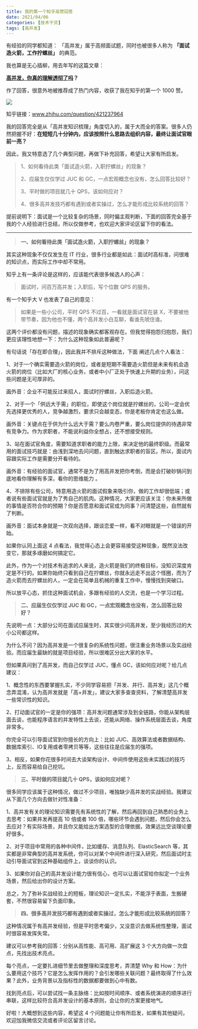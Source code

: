 ```yaml
---
title: 我的第一个知乎高赞回答
date: 2021/04/06
categories: [技术干货]
tags: [高并发]
---
```


有经验的同学都知道： 「高并发」属于高频面试题，同时也被很多人称为 **「面试造火箭，工作拧螺丝」** 的典范。

我也算是无心插柳，用去年写的这篇文章：

**[高并发，](http://mp.weixin.qq.com/s?__biz=MzU2MTM4NDAwMw==&mid=2247484105&idx=1&sn=de4c763482aa65383dab59b221800cb5&chksm=fc78dde5cb0f54f39e1f278249d236ff2400330be573405435dba458404a5f771715319d694c&scene=21#wechat_redirect)[你真的理解透彻了吗](http://mp.weixin.qq.com/s?__biz=MzU2MTM4NDAwMw==&mid=2247484105&idx=1&sn=de4c763482aa65383dab59b221800cb5&chksm=fc78dde5cb0f54f39e1f278249d236ff2400330be573405435dba458404a5f771715319d694c&scene=21#wechat_redirect)？[](http://mp.weixin.qq.com/s?__biz=MzU2MTM4NDAwMw==&mid=2247484105&idx=1&sn=de4c763482aa65383dab59b221800cb5&chksm=fc78dde5cb0f54f39e1f278249d236ff2400330be573405435dba458404a5f771715319d694c&scene=21#wechat_redirect)**

作了回答，很意外地被推荐成了热门内容，收获了我在知乎的第一个 1000 赞。

<!-- more -->

![](https://oscimg.oschina.net/oscnet/619dfef8-9021-437a-950f-c67a76465b20.png)

知乎链接：www.zhihu.com/question/421237964

我的回答完全是从「高并发知识梳理」角度切入的，属于大而全的答案。很多人仍然把握不好：**在短短几十分钟内，应该按照什么思路去组织内容，最终让面试官眼前一亮？**

因此，我又特意选了几个典型问题，再做下补充回答，希望让大家有所启发。  

> 1、如何看待此类「面试造火箭，入职拧螺丝」的现象？
> 
> 2、应届生仅仅学过 JUC 和 GC，一点宏观概念也没有，怎么回答比较好？
> 
> 3、平时做的项目就几十 QPS，该如何应对？
> 
> 4、很多高并发技巧都有遇到或者实操过，怎么才能形成比较系统的回答？

提前说明下：面试是一个比较复杂的场景，同时偏主观判断，下面的回答完全基于我的个人经验进行总结，所以仅做参考，也欢迎大家评论区留下你的看法。

---

> **一、如何看待此类「面试造火箭，入职拧螺丝」的现象？**

其实这种现象不仅仅发生在 IT 行业，很多行业都是如此：面试时高标准，问很难的知识点，而实际工作中却不常用。

知乎上有一条评论是这样的，应该能代表很多候选人的心声：

> 面试时，问百万高并发；入职后，写个位数 QPS 的服务。

有一个知乎大 V 也发表了自己的意见：

> 如果是一些小公司，平时 QPS 不过百，一看就是面试官在装 X，不要被他带节奏，因为他也不懂，两个高并发小白互聊，看谁先唬住谁。

这两个评价都没有问题，描述的现象确实都客观存在。但我觉得抱怨归抱怨，我们更应该理性地想一下：为什么这种现象如此普遍呢？

有句话说「存在即合理」，因此我并不排斥这种做法，下面 阐述几点个人看法：

1、对于一个确实需要造火箭的岗位，或者是短期不需要造火箭但是未来有机会造火箭的岗位（比如大厂的核心业务，或者中小厂正处于快速上升期的业务），问这些问题是无可厚非的。

画外音：企业不可能反过来招人，面试时拧螺丝，入职后造火箭。

2、对于一个「供远大于需」的职位，即使这个岗位就是拧螺丝的，公司一定会优先选择更优秀的人，竞争越激烈，要求只会越变态，你是老板你肯定也这么做。

画外音：关键点在于供为什么远大于需？要么内卷严重，要么岗位提供的待遇非常有竞争力。作为求职者，不能说利益你全想占，还不想接受规则。

3、站在面试官角度，需要知道求职者的能力上限，来决定他的最终职级。而最常用的面试技巧就是：由浅到深地去问问题，直到触达求职者的盲区。所以，面试内容跟实际工作是需要分开看待的。

画外音：有经验的面试官，通常不是为了用高并发把你考倒，而是会打破砂锅问到底地看你理解有多深，看你的思维能力 。

4、不排除有些公司，特意用造火箭的面试假象来吸引你，做的工作却很低端；或者说有些面试官就是为了秀自己的肌肉。这种情况，大家更应该关注：你未来所做的事情是否符合你的预期？你是否愿意和面试官成为同事？问清楚这些，自然就有了判断。

画外音：面试本身就是一次双向选择，跟谈恋爱一样，看不对眼就是一个错误的开始。

如果你认同上面这 4 点看法，我觉得心态上会更容易接受这种现象，既然没法改变它，那就多琢磨如何搞定它。

此外，作为一个对技术有追求的人来说，造火箭是我们的终极目标，没知识深度肯定是不行的。如果你始终只看到自己在拧螺丝，你就永远走不出这个怪圈，而为了造火箭而去拧螺丝的人，一定会在简单且机械的重复工作中，慢慢找到突破口。

所以放平心态，抓住这种面试机会，多跟有经验的人交流，也是一个学习过程。

> **二、**应届生仅仅学过 JUC 和 GC，一点宏观概念也没有，怎么回答比较好？****

先说明一点：大部分公司在面试应届生时，其实很少问高并发，至少我经历过的大小公司都这样。

为什么不问？因为高并发是一个很复杂的系统性问题，很注重业务场景以及实战经验。而应届生最缺的就是项目经验，所以很难区分出大家的水平。

但如果真问到了高并发，而自己仅学过 JUC，懂点 GC，该如何应对呢？给几点建议：

1、概念性的东西要掌握扎实，不少同学容易把「并发、并行、高并发」这几个概念弄混淆，认为高并发就是「高+并发」，建议大家多查查资料，了解清楚高并发一些常识性的知识。

2、打动面试官的一定是你的强项：高并发问题通常涉及到全链路，你能从架构层面去谈，也能程序语言的并发特性上去谈，还能从网络、操作系统层面去谈，角度非常多。

你完全可以引导面试官到你擅长的方向上：比如 JUC、高效算法或者数据结构、数据库索引、IO复用或者零拷贝等等，这些往往是应届生的强项。

3、相反，如果你花很多时间去大谈架构设计、中间件使用这些未实践过的技巧上，反而容易给自己挖坑。

> **三、**平时做的项目就几十 QPS，该如何应对呢？****

很多同学应该属于这种情况，做过不少项目，唯独缺少高并发的实战经验。我建议从下面几个方向去做针对性准备：

1、高并发有关的理论知识需要先有系统性的了解，然后再回到自己熟悉的业务上去思考：如果并发再提高 10 倍或者 100 倍，哪些环节会遇到问题，然后你会怎么去应对？有实际场景，并且你又能给出方案选型的合理依据，效果远比空谈理论要好很多。

2、对于项目中常用的各种中间件，比如缓存、消息队列、ElasticSearch 等，其实都是非常典型的高并发系统，你可以对某个中间件进行深入研究，然后面试时主动引导面试官到这种基础组件上，谈谈你的认识。

3、如果你对自己的高并发设计能力很有信心，也可以让面试官给你拟定一个业务场景，然后给出你的设计方案。

总之，为了弥补实战经验上的短板，理论知识一定扎实，不能浮于表面，生搬硬套，不然很容易留下负面印象。

> **四、很多高并发技巧都有遇到或者实操过，怎么才能形成比较系统的回答？**

这种情况属于有高并发经验，但是平时思考偏少，又没意识去做系统性整理，面试时很容易发挥失常。

建议可以参考我的回答：分别从高性能、高可用、高扩展这 3 个大方向做一次盘点，先找出技术亮点。  

每个亮点，一定要扎进细节里去做整理和深度思考，弄清楚 Why 和 How：为什么要用这个技巧？它是怎么发挥作用的？会引发哪些关联问题？最终取得了什么效果？此外，业务背景以及指标性的数据都要做到心中有数。  

找到亮点后，可以尝试找一条主脉络：比如按时间顺序、或者系统演进的顺序进行串联，这样比较符合高并发设计的基本原则，会让你的方案更接地气。

好啦！大概想到这些内容，希望这 4 个问题能让你有所启发，如果有其他疑问，欢迎加我微信交流或者评论区留言讨论。
